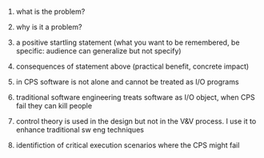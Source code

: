  1. what is the problem?
 2. why is it a problem?
 3. a positive startling statement (what you want to be remembered, be specific: audience can generalize but not specify)
 4. consequences of statement above (practical benefit, concrete impact)

 1. in CPS software is not alone and cannot be treated as I/O programs
 2. traditional software engineering treats software as I/O object, when CPS fail they can kill people
 3. control theory is used in the design but not in the V&V process. I use it to enhance traditional sw eng techniques
 4. identifiction of critical execution scenarios where the CPS might fail
